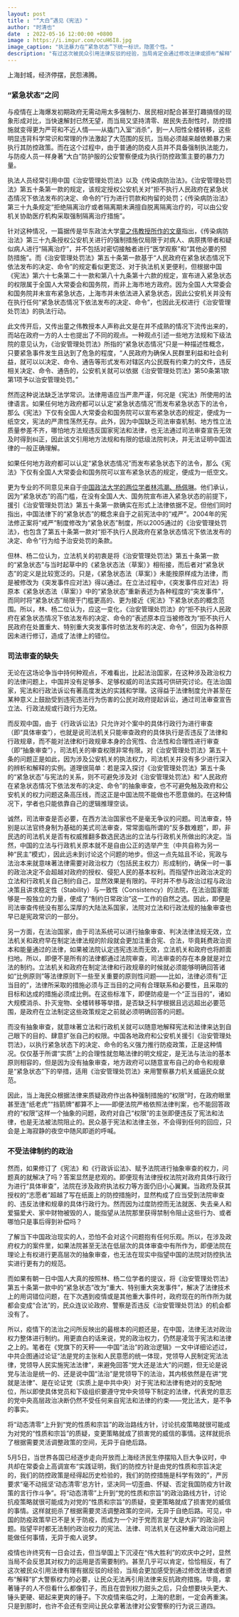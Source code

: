 ```yaml
---
layout: post
title : "“大白”遇见《宪法》"
author: "时清也"
date  : 2022-05-16 12:00:00 +0800
image : https://i.imgur.com/ocuH6I8.jpg
image_caption: "执法暴力在“紧急状态”下统一标识，隐匿个性。"
description: "有过这次被民众引用法律反驳的经验，当局肯定会通过修改法律或颁布“解释”扩大警察权力。"
---
```


上海封城，经济停摆，民怨沸腾。

<!--more-->

### “紧急状态”之问

与疫情在上海爆发初期政府无需动用太多强制力、居民相对配合甚至打趣搞怪的现象形成对比，当快速解封已然无望，而当局又坚持清零、居民失去耐性时，防控措施就变得更为严苛和不近人情——从撬门入室“消杀”，到一人阳性全楼转移，这些明显违背科学常识和常理的作法激起了大范围的反抗，当局必须越来越依赖暴力来执行其防控政策。而在这个过程中，由于普通的防疫人员并不具备强制执法能力，与防疫人员一样身著“大白”防护服的公安警察便成为执行防控政策主要的暴力力量。

执法人员经常引用中国《治安管理处罚法》以及《传染病防治法》。《治安管理处罚法》第五十条第一款的规定，该规定授权公安机关对“拒不执行人民政府在紧急状态情况下依法发布的决定、命令的”行为进行罚款和拘留的处罚；《传染病防治法》第三十九条规定“拒绝隔离治疗或者隔离期未满擅自脱离隔离治疗的，可以由公安机关协助医疗机构采取强制隔离治疗措施”。

针对这种情况，一篇据传是华东政法大学[童之伟教授所作的文章](https://www.hk01.com/即時中國/768105/上海法學教授童之偉批-強送方艙-強進民宅-違法-微博遭禁言)指出，《传染病防治法》第三十九条授权公安机关进行的强制措施仅局限于对病人、病原携带者和疑似病人进行“隔离治疗”，并不包括对密切接触者进行“医学观察”和“其他必要的预防措施”。而《治安管理处罚法》第五十条第一款基于“人民政府在紧急状态情况下依法发布的决定、命令”的规定看似更宽泛、对于执法机关更便利，但根据中国《宪法》第六十七条第二十一款和第八十九条第十六款的规定，宣布进入紧急状态的权限属于全国人大常委会和国务院，而非上海市地方政府。因为全国人大常委会和国务院并未宣布紧急状态，上海市并未依法进入紧急状态，因此公安机关并没有在执行任何“紧急状态情况下依法发布的决定、命令”，也因此无权进行《治安管理处罚法》的执法行动。

此文传开后，又传出童之伟教授本人声称此文是在并不成熟的情况下流传出来的，而站在政府一方的人士也提出了不同的观点。一种观点引述一些地方法规和下级法院的意见认为，《治安管理处罚法》所指的“紧急状态情况”只是一种描述性概念，只要紧急事件发生且达到了危急的程度，“人民政府为确保人民群里利益和社会利益，就可以以决定、命令、通告等形式发布对辖区内公民既有约束力的文件，违反相关决定、命令、通告的，公安机关就可以依据《治安管理处罚法》第50条第1款第1项予以治安管理处罚。”

然而这种说法缺乏法学常识。法律用语应当严肃严谨，何况是《宪法》所使用的法律语言。如果任何地方政府都可以认定“紧急状态情况”而发布紧急状态下的法令，那么《宪法》下仅有全国人大常委会和国务院可以宣布紧急状态的规定，便成为一纸空文，宪法的严肃性荡然无存。此外，因为中国缺乏司法审查机制、地方性立法质量参差不齐，哪怕地方法规违反国家宪法和法律，也无法通过司法审查宣告无效及时得到纠正，因此该文引用地方法规和有限的低级法院判决，并无法证明中国法律的一般正确理解。

如果任何地方政府都可以认定“紧急状态情况”而发布紧急状态下的法令，那么《宪法》下仅有全国人大常委会和国务院可以宣布紧急状态的规定，便成为一纸空文。

更为专业的不同意见来自于[中国政法大学的两位学者林鸿潮、杨佩琳](https://opinion.caixin.com/2022-04-11/101868206.html)。他们承认，因为“紧急状态”的高门槛，在没有全国人大、国务院宣布进入紧急状态的前提下，援引《治安管理处罚法》第五十条第一款确实在形式上法律依据不足。但他们同时指出，中国法律下的“紧急状态”的概念来自于之前宪法中的“戒严”。2004年的宪法修正案将“戒严”制度修改为“紧急状态”制度，所以2005通过的《治安管理处罚法》，也包含了第五十条第一款对“拒不执行人民政府在紧急状态情况下依法发布的决定、命令”行为给予治安处罚的条款。

但林、杨二位认为，立法机关的初衷是将《治安管理处罚法》第五十条第一款的“紧急状态”与当时起草中的《紧急状态法（草案）》相衔接，而后者对“紧急状态”的定义是比较宽泛的。只是，《紧急状态法（草案）》未能按原样成为法律，而是被修改为《突发事件应对法》得以通过。在立法过程中，《突发事件应对法》将原本《紧急状态法（草案）》中的“紧急状态”重新表述为各种程度的“突发事件”，而同时将“紧急状态”局限于门槛更高的、更为接近《宪法》下紧急状态的概念范围。所以，林、杨二位认为，应这一变化，《治安管理处罚法》的“拒不执行人民政府在紧急状态情况下依法发布的决定、命令的”表述原本应当被修改为“拒不执行人民政府在处置重大、特别重大突发事件时依法发布的决定、命令”，但因为各种原因未进行修订，造成了法律上的错位。


### 司法审查的缺失

无论在这场论争当中持何种观点，不难看出，比起法治国家，在这种涉及政治权力的法律问题上，中国并没有足够多、足够权威的司法实践可供研究讨论。在法治国家，宪法和行政法诉讼有著高度发达的实践和学理。这得益于法律制度允许甚至在某种意义上鼓励受到违宪违法行为伤害的公民对政府提起诉讼，通过司法审查宣告立法、行政法规或行政行为无效。

而反观中国，由于《行政诉讼法》只允许对个案中的具体行政行为进行审查（即“具体审查”），也就是说司法机关只能审查政府的具体执行是否违反了法律和行政规章，而不能对法律和行政规章本身的合宪性、合法性和合理性进行审查（即“抽象审查”），司法机关的审查权限非常有限。对《治安管理处罚法》第五十条的问题正是如此，因为涉及公安机关的执法权力，司法机关并没有多少进行深入的辨析和解释的实例。道理很简单：若是深入探讨《治安管理处罚法》第五十条的“紧急状态”与宪法的关系，则不可避免涉及对《治安管理处罚法》和“人民政府在紧急状态情况下依法发布的决定、命令”的抽象审查，也不可避免触及政府和公安机关的权力问题这条高压线，而这正是中国法院不能做也不愿意做的。在这种情况下，学者也只能依靠自己的逻辑推理空谈。

诚然，司法审查是否必要，在西方法治国家也不是毫无争议的问题。司法审查，特别是以法官终身制为基础的美式司法审查，常常面临所谓的“反多数难题”，即，非民选的司法机关是否有权威推翻多数选民选出的立法与行政机关所做出的决定。当然，中国的立法与行政机关原本就不是自由公正的选举产生（中共自称为另一种“民主”模式），因此远未到讨论这个问题的地步。但这一点先姑且不论，宪政与法治本来就意味著法律需要对政治权力（包括民主权力）形成制约，确保一时一事的政治决定不会超越对政府的授权、侵犯人民的基本权利。而指望作出政治决定的立法和行政机关自己制约自己，显然效果是有限的。平时并不参与政治过程与政治决策且讲求稳定性（Stability）与一致性（Consistency）的法院，在法治国家能够是一股独立的力量，便成了“制约日常政治”这一工作的自然之选。因此，即便是司法审查传统没有那么深厚的大陆法系国家，法院对立法和行政法规的抽象审查也早已是宪政常识的一部分。

另一方面，在法治国家，由于司法系统可以进行抽象审查、判决法律法规无效，立法机关和政府早在制定法律法规的阶段就会更加注重合宪、合法，毕竟耗费政治资本和能量通过的法律，如果被法院认定违宪违法而无效，立法机关和政府也将颜面扫地。所以，即便不是所有的法律都通过法院审查，司法审查的存在本身就是对立法的制约。立法机关和政府在制定法律和行政规章的时候就必须能够明确回答诸如“比例原则”等法律原则下一些至关重要的原则性问题——比如，法律必须有“正当目的”，法律所采取的措施必须与正当目的之间有合理联系和必要性，且采取的目标和达成的措施必须成比例。在这些标准下，即便防疫是一个“正当目的”，诸如大规模消杀、扑灭宠物、全楼转移等举措，是否缺乏科学根据且远远超出必要范围，是政府在立法制定这些政策规定之前就必须明确回答的问题。

而没有抽象审查，就意味著立法和行政机关就可以随意地解释宪法和法律来达到自己眼下的目的、肆意扩张自己的权限。中国各地政府和公安机关援引《治安管理处罚法》，以执行紧急状态下的决定、命令的名义强力推行防疫政策，正是这种情况。仅仅基于所谓“实质”上的合理性就忽略法律的明文规定，是无法与法治的基本原则相容的，但是因为没有抽象审查，地方政府可以随意宣布自己的命令和规章是“紧急状态”下的举措，适用《治安管理处罚法》来用警察暴力机关威逼民众就范。

因此，当上海民众根据法律来质疑政府作出各种强制措施的“权限”时，在政府眼里甚至连“纸老虎”“挡箭牌”都算不上——即便法院严格依照法律判案，也不能回答政府的“权限”这样一个抽象的问题，政府对自己“权限”的主张即便违反了宪法和法律，也是无法被法院阻止的。民众基于宪法和法律主张，不会得到任何的回应，只会是上海寂静的夜空中随风即逝的呼喊。


### 不受法律制约的政治

然而，如果修订了《宪法》和《行政诉讼法》、赋予法院进行抽象审查的权力，问题真的就解决了吗？答案显然是悲观的。即便现有法律授权法院对政府具体行政行为进行“具体审查”，法院在涉及政府执法权力等方面仍旧小心翼翼。当政府及获其授权的“志愿者”超越了写在纸面上的防控措施时，显然构成了应当受到法院审查的、违反法律和规章的具体行政行为。然而因为过度防控而无法就医、失去亲人和爱猫爱犬、家中财物被毁的人，能指望从法院那里获得禁制令阻止这些行为、或者哪怕只是事后得到补偿吗？

了解当下中国政治现实的人，恐怕不会对这个问题抱有任何乐观。所以，在涉及政府权力的案件里，如果法院甚至无法在低层次的具体审查中有所作为，即便法院在理论上有权进行更高层次的抽象审查，也无法在现实中指望中国的法院对防控执法实进行更有力的规范。

而如果有朝一日中国人大真的按照林、杨二位学者的提议，将《治安管理处罚法》第五十条第一款中的“紧急状态”改为“重大、特别重大突发事件”，解决了法律技术上的用词错位问题，在下次遇到疫情或是其他重大事件时，政府现在的所作所为就都会变成“合法”的，民众连议论政府、警察是否违反《治安管理处罚法》的机会都没有了。

所以，疫情下的法治之问所反映出的最根本的问题还是，在中国，法律无法对政治权力整体进行制约。用更直白的话来说，党的政治权力，仍然是凌驾于宪法和法律之上的。笔者在《党旗下的天秤——中国“法治”的政治逻辑》一文中详细论述过，中共企图通过论证“法是党的主张和人民意愿的统一体现，党领导人民制定宪法法律，党领导人民实施宪法法律”，来避免回答“党大还是法大”的问题，但无论是说党与法治是统一的、还是说中国“法治”是党领导下的法治，其内核依然是在讲“党就是法律”、是在论证党（实质上是中共中央）对于宪法和法律有绝对的支配地位，所以即使具体党员和下级组织要遵守党中央领导下制定的法律，代表党的意志的党中央高层政治决断仍然不受任何来自宪法和法律的约束——党比法大，是不争的事实。

将“动态清零”上升到“党的性质和宗旨”的政治路线方针，讨论抗疫策略就很可能成为对党的“性质和宗旨”的质疑，变更策略就成了损害党的威信的事情。这样就扼杀了根据需要灵活调整政策的空间，无异于自绝后路。

5月5日，当世界各国已经逐步走向开放而上海经济民生停摆陷入巨大争议时，中共却在常委会上高调宣布“实践证明，我们的防控方针是由党的性质和宗旨决定的，我们的防控政策是经得起历史检验的，我们的防控措施是科学有效的”，严厉要求“毫不动摇坚‘动态清零’总方针，坚决同一切歪曲、怀疑、否定我国防疫方针政策的言行作斗争”。将“动态清零”上升到“党的性质和宗旨”的政治路线方针，讨论抗疫策略就很可能成为对党的“性质和宗旨”的质疑，变更策略就成了损害党的威信的事情。这样就扼杀了根据需要灵活调整政策的空间，无异于自绝后路。可见，中国的防疫政策早已不是关于防疫，而成为一个对于党而言是“大是大非”的政治问题。指望平时都无法制约政治权力的宪法、法律、司法机关在这种重大政治问题上能做任何事情，无异于痴人说梦。

疫情也许终究有一日会过去，但当举国上下沉浸在“伟大胜利”的欢庆中之时，显然当局不会反思其对权力的运用是否需要制约。甚至几乎可以肯定，恰恰相反，有了这次被民众引用法律有理有据反驳的经验，当局会更加感受到通过修改法律或者颁布“解释”扩大警察权力的必要，让民众无法再引用法律来反抗政府措施。毕竟，拿著锤子的人不但看什么都像钉子，而且在尝到权力甜头之后，只会想要块头更大、锤头更硬、砸起来更爽的锤子。下次疫情来临之时，上海的悲剧，一定会再重演。只是到那时，也许不会还有空间让民众拿著法律对公安警察的行为说三道四。

<!--END-->